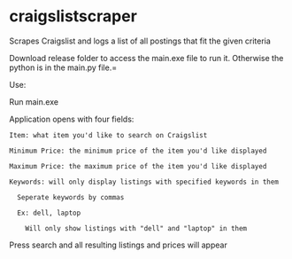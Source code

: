 # craigslistscraper
Scrapes Craigslist and logs a list of all postings that fit the given criteria

Download release folder to access the main.exe file to run it. Otherwise the python is in the main.py file.=



Use:

  Run main.exe

  Application opens with four fields:

    Item: what item you'd like to search on Craigslist

    Minimum Price: the minimum price of the item you'd like displayed

    Maximum Price: the maximum price of the item you'd like displayed

    Keywords: will only display listings with specified keywords in them

      Seperate keywords by commas

      Ex: dell, laptop

        Will only show listings with "dell" and "laptop" in them

  Press search and all resulting listings and prices will appear
